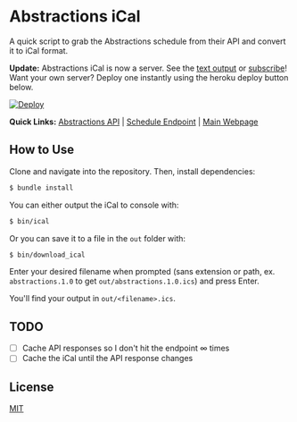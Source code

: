 # Abstractions iCal

A quick script to grab the Abstractions schedule from their API and convert it to iCal format.

**Update:** Abstractions iCal is now a server. See the [text output] or [subscribe]!
Want your own server? Deploy one instantly using the heroku deploy button below.

[text output]: https://abstractions-ical.herokuapp.com/
[subscribe]: https://abstractions-ical.herokuapp.com/abstractions.ics

[![Deploy](https://www.herokucdn.com/deploy/button.svg)](https://heroku.com/deploy)

**Quick Links:** [Abstractions API] | [Schedule Endpoint] | [Main Webpage]

[Abstractions API]: http://abstractions.io/api/
[Schedule Endpoint]: http://abstractions.io/api/schedule.json
[Main Webpage]: http://abstractions.io/

## How to Use

Clone and navigate into the repository. Then, install dependencies:

```bash
$ bundle install
```

You can either output the iCal to console with:

```bash
$ bin/ical
```

Or you can save it to a file in the `out` folder with:

```bash
$ bin/download_ical
```

Enter your desired filename when prompted (sans extension or path, ex. `abstractions.1.0` to get `out/abstractions.1.0.ics`) and press Enter.

You'll find your output in `out/<filename>.ics`.

## TODO

- [ ] Cache API responses so I don't hit the endpoint ∞ times
- [ ] Cache the iCal until the API response changes

## License

[MIT](LICENSE)
